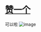 # [赞一个](https://github.com/yihong0618/gitblog/issues/227)

可以啦
![image](https://user-images.githubusercontent.com/37278360/144552257-1cf1fd3d-dab5-4f63-88bc-27c43971cd24.png)
